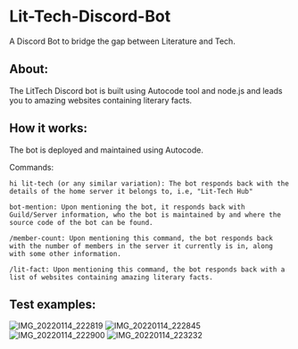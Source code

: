 # Lit-Tech-Discord-Bot
A Discord Bot to bridge the gap between Literature and Tech.


## About:

The LitTech Discord bot is built using Autocode tool and node.js and leads you to amazing websites containing literary facts. 


## How it works:

The bot is deployed and maintained using Autocode.

Commands:

```
hi lit-tech (or any similar variation): The bot responds back with the details of the home server it belongs to, i.e, "Lit-Tech Hub"

bot-mention: Upon mentioning the bot, it responds back with Guild/Server information, who the bot is maintained by and where the source code of the bot can be found. 

/member-count: Upon mentioning this command, the bot responds back with the number of members in the server it currently is in, along with some other information.

/lit-fact: Upon mentioning this command, the bot responds back with a list of websites containing amazing literary facts. 

```

## Test examples:

![IMG_20220114_222819](https://user-images.githubusercontent.com/80174214/149555042-62a260b1-a840-4f35-9ed4-ad4acd12c40f.jpg)
![IMG_20220114_222845](https://user-images.githubusercontent.com/80174214/149555071-fb9bdd07-4505-4c8a-8f6a-f3e7eee67f88.jpg)
![IMG_20220114_222900](https://user-images.githubusercontent.com/80174214/149555091-05b52122-ea0e-4c49-a007-77c893ce7925.jpg)
![IMG_20220114_223232](https://user-images.githubusercontent.com/80174214/149555329-dfa60f40-ad1b-47ed-966e-bf27b85ac36e.jpg)


